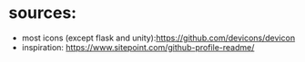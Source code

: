 # sources:
- most icons (except flask and unity):https://github.com/devicons/devicon
- inspiration: https://www.sitepoint.com/github-profile-readme/
